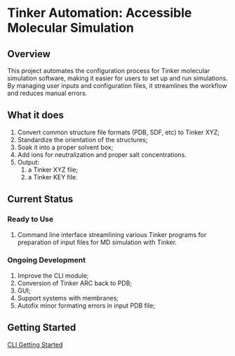 
# Tinker Automation: Accessible Molecular Simulation

## Overview
This project automates the configuration process for Tinker molecular simulation software, making it easier for users to set up and run simulations. By managing user inputs and configuration files, it streamlines the workflow and reduces manual errors.

## What it does
1. Convert common structure file formats (PDB, SDF, etc) to Tinker XYZ;
1. Standardize the orientation of the structures;
1. Soak it into a proper solvent box;
1. Add ions for neutralization and proper salt concentrations.
1. Output:
    1. a Tinker XYZ file;
    1. a Tinker KEY file.

## Current Status

### Ready to Use
1. Command line interface streamlining various Tinker programs for preparation of input files for MD simulation with Tinker.

### Ongoing Development
1. Improve the CLI module;
1. Conversion of Tinker ARC back to PDB;
1. GUI;
1. Support systems with membranes;
1. Autofix minor formating errors in input PDB file;


## Getting Started

[CLI Getting Started](docs/CLI_GettingStarted.md)

